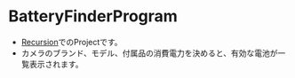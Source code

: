 # BatteryFinderProgram
- [Recursion](https://recursionist.io/)でのProjectです。
- カメラのブランド、モデル、付属品の消費電力を決めると、有効な電池が一覧表示されます。
